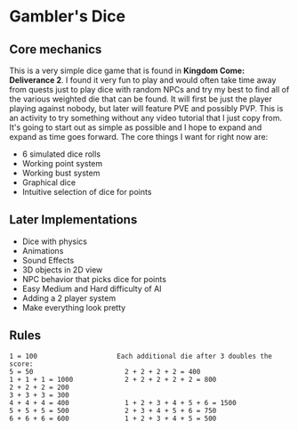 # Gambler's Dice

## Core mechanics
This is a very simple dice game that is found in **Kingdom Come: Deliverance 2**. I found it very fun to play and would often take time away from quests just to play dice with random NPCs and try my best to find all of the various weighted die that can be found. It will first be just the player playing against nobody, but later will feature PVE and possibly PVP. This is an activity to try something without any video tutorial that I just copy from. It's going to start out as simple as possible and I hope to expand and expand as time goes forward. The core things I want for right now are:
- 6 simulated dice rolls
- Working point system
- Working bust system
- Graphical dice
- Intuitive selection of dice for points

## Later Implementations
- Dice with physics
- Animations
- Sound Effects
- 3D objects in 2D view
- NPC behavior that picks dice for points
- Easy Medium and Hard difficulty of AI
- Adding a 2 player system
- Make everything look pretty

## Rules
```
1 = 100                    Each additional die after 3 doubles the score:
5 = 50                       2 + 2 + 2 + 2 = 400
1 + 1 + 1 = 1000             2 + 2 + 2 + 2 + 2 = 800
2 + 2 + 2 = 200            
3 + 3 + 3 = 300
4 + 4 + 4 = 400              1 + 2 + 3 + 4 + 5 + 6 = 1500
5 + 5 + 5 = 500              2 + 3 + 4 + 5 + 6 = 750
6 + 6 + 6 = 600              1 + 2 + 3 + 4 + 5 = 500
